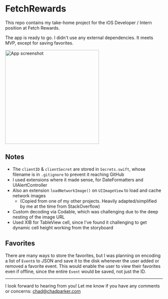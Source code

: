 # FetchRewards

This repo contains my take-home project for the iOS Developer / Intern position at Fetch Rewards.

The app is ready to go. I didn't use any external dependencies. It meets MVP, except for saving favorites.

<img width="300" alt="App screenshot" src="https://user-images.githubusercontent.com/438307/114626562-c163b100-9c68-11eb-9185-a68aac5170a8.png">


## Notes
* The `clientID` & `clientSecret` are stored in `Secrets.swift`, whose filename is in `.gitignore` to prevent it reaching GitHub
* I used extensions where it made sense, for DateFormatters and UIAlertController
* Also an extension `loadNetworkImage()` on `UIImageView` to load and cache network images
  * (Copied from one of my other projects. Heavily adapted/simplified by me at the time from StackOverflow)
* Custom decoding via Codable, which was challenging due to the deep nesting of the image URL
* Used XIB for TableView cell, since I've found it challenging to get dynamic cell height working from the storyboard

## Favorites

There are many ways to store the favorites, but I was planning on encoding a list of `Event`s to JSON and save it to the disk whenever the user added or removed a favorite event. This would enable the user to view their favorites even if offline, since the entire `Event` would be saved, not just the ID.

---

I look forward to hearing from you! Let me know if you have any comments or concerns:
[chad@chadparker.com](mailto:chad@chadparker.com)
